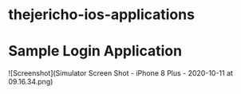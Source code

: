 # thejericho-ios-applications
# Sample Login Application

![Screenshot](Simulator Screen Shot - iPhone 8 Plus - 2020-10-11 at 09.16.34.png)

